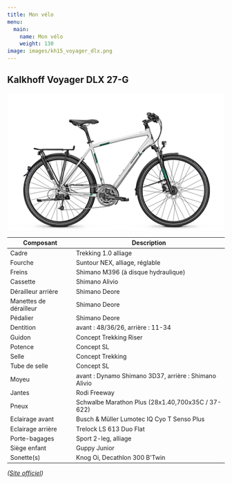 ```yaml
---
title: Mon vélo
menu:
  main:
    name: Mon vélo
    weight: 130
image: images/kh15_voyager_dlx.png
---
```


## Kalkhoff Voyager DLX 27-G

![Kalkhoff Voyager DLX 27-G](/images/kh15_voyager_dlx.png)

| Composant | Description |
| --------- | ----------- |
| Cadre | Trekking 1.0 alliage |
| Fourche | Suntour NEX, alliage, réglable |
| Freins | Shimano M396 (à disque hydraulique) |
| Cassette | Shimano Alivio |
| Dérailleur arrière | Shimano Deore |
| Manettes de dérailleur | Shimano Deore |
| Pédalier | Shimano Deore |
| Dentition | avant : 48/36/26, arrière : 11-34 |
| Guidon | Concept Trekking Riser |
| Potence | Concept SL |
| Selle | Concept Trekking |
| Tube de selle | Concept SL |
| Moyeu | avant : Dynamo Shimano 3D37, arrière : Shimano Alivio |
| Jantes | Rodi Freeway |
| Pneux | Schwalbe Marathon Plus (28x1.40,700x35C /	37-622) |
| Eclairage avant | Busch & Müller Lumotec IQ Cyo T Senso Plus |
| Eclairage arrière | Trelock LS 613 Duo Flat |
| Porte-bagages | Sport 2-leg, alliage |
| Siège enfant | Guppy Junior |
| Sonette(s) | Knog Oi, Decathlon 300 B'Twin |

_([Site officiel](https://www.kalkhoff-bikes.com/en/bikes/2017/bike/fitness/voyager-dlx-27-g.html))_
